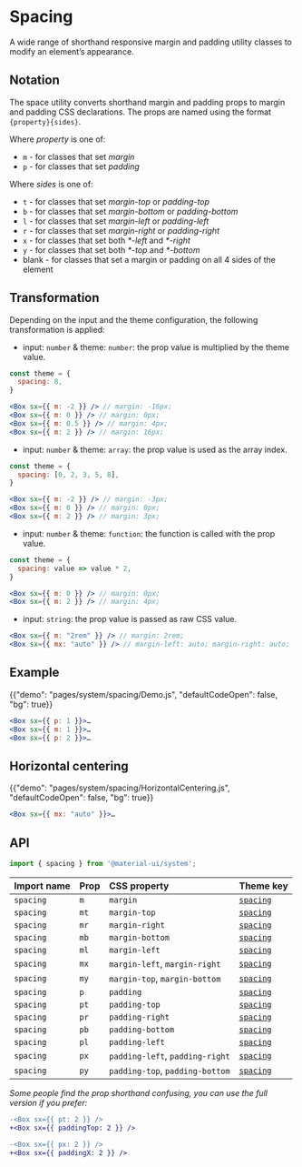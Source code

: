 # Spacing

<p class="description">A wide range of shorthand responsive margin and padding utility classes to modify an element’s appearance.</p>

## Notation

The space utility converts shorthand margin and padding props to margin and padding CSS declarations. The props are named using the format `{property}{sides}`.

Where _property_ is one of:

- `m` - for classes that set _margin_
- `p` - for classes that set _padding_

Where _sides_ is one of:

- `t` - for classes that set _margin-top_ or _padding-top_
- `b` - for classes that set _margin-bottom_ or _padding-bottom_
- `l` - for classes that set _margin-left_ or _padding-left_
- `r` - for classes that set _margin-right_ or _padding-right_
- `x` - for classes that set both _\*-left_ and _\*-right_
- `y` - for classes that set both _\*-top_ and _\*-bottom_
- blank - for classes that set a margin or padding on all 4 sides of the element

## Transformation

Depending on the input and the theme configuration, the following transformation is applied:

- input: `number` & theme: `number`: the prop value is multiplied by the theme value.

```jsx
const theme = {
  spacing: 8,
}

<Box sx={{ m: -2 }} /> // margin: -16px;
<Box sx={{ m: 0 }} /> // margin: 0px;
<Box sx={{ m: 0.5 }} /> // margin: 4px;
<Box sx={{ m: 2 }} /> // margin: 16px;
```

- input: `number` & theme: `array`: the prop value is used as the array index.

```jsx
const theme = {
  spacing: [0, 2, 3, 5, 8],
}

<Box sx={{ m: -2 }} /> // margin: -3px;
<Box sx={{ m: 0 }} /> // margin: 0px;
<Box sx={{ m: 2 }} /> // margin: 3px;
```

- input: `number` & theme: `function`: the function is called with the prop value.

```jsx
const theme = {
  spacing: value => value * 2,
}

<Box sx={{ m: 0 }} /> // margin: 0px;
<Box sx={{ m: 2 }} /> // margin: 4px;
```

- input: `string`: the prop value is passed as raw CSS value.

```jsx
<Box sx={{ m: "2rem" }} /> // margin: 2rem;
<Box sx={{ mx: "auto" }} /> // margin-left: auto; margin-right: auto;
```

## Example

{{"demo": "pages/system/spacing/Demo.js", "defaultCodeOpen": false, "bg": true}}

```jsx
<Box sx={{ p: 1 }}>…
<Box sx={{ m: 1 }}>…
<Box sx={{ p: 2 }}>…
```

## Horizontal centering

{{"demo": "pages/system/spacing/HorizontalCentering.js", "defaultCodeOpen": false, "bg": true}}

```jsx
<Box sx={{ mx: "auto" }}>…
```

## API

```js
import { spacing } from '@material-ui/system';
```

| Import name | Prop | CSS property                    | Theme key                                                        |
| :---------- | :--- | :------------------------------ | :--------------------------------------------------------------- |
| `spacing`   | `m`  | `margin`                        | [`spacing`](/customization/default-theme/?expand-path=$.spacing) |
| `spacing`   | `mt` | `margin-top`                    | [`spacing`](/customization/default-theme/?expand-path=$.spacing) |
| `spacing`   | `mr` | `margin-right`                  | [`spacing`](/customization/default-theme/?expand-path=$.spacing) |
| `spacing`   | `mb` | `margin-bottom`                 | [`spacing`](/customization/default-theme/?expand-path=$.spacing) |
| `spacing`   | `ml` | `margin-left`                   | [`spacing`](/customization/default-theme/?expand-path=$.spacing) |
| `spacing`   | `mx` | `margin-left`, `margin-right`   | [`spacing`](/customization/default-theme/?expand-path=$.spacing) |
| `spacing`   | `my` | `margin-top`, `margin-bottom`   | [`spacing`](/customization/default-theme/?expand-path=$.spacing) |
| `spacing`   | `p`  | `padding`                       | [`spacing`](/customization/default-theme/?expand-path=$.spacing) |
| `spacing`   | `pt` | `padding-top`                   | [`spacing`](/customization/default-theme/?expand-path=$.spacing) |
| `spacing`   | `pr` | `padding-right`                 | [`spacing`](/customization/default-theme/?expand-path=$.spacing) |
| `spacing`   | `pb` | `padding-bottom`                | [`spacing`](/customization/default-theme/?expand-path=$.spacing) |
| `spacing`   | `pl` | `padding-left`                  | [`spacing`](/customization/default-theme/?expand-path=$.spacing) |
| `spacing`   | `px` | `padding-left`, `padding-right` | [`spacing`](/customization/default-theme/?expand-path=$.spacing) |
| `spacing`   | `py` | `padding-top`, `padding-bottom` | [`spacing`](/customization/default-theme/?expand-path=$.spacing) |

_Some people find the prop shorthand confusing, you can use the full version if you prefer:_

```diff
-<Box sx={{ pt: 2 }} />
+<Box sx={{ paddingTop: 2 }} />
```

```diff
-<Box sx={{ px: 2 }} />
+<Box sx={{ paddingX: 2 }} />
```
